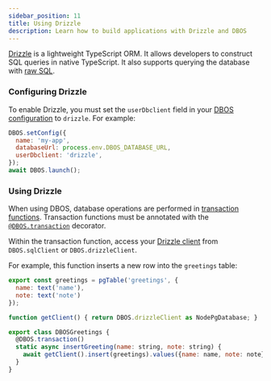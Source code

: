 ```yaml
---
sidebar_position: 11
title: Using Drizzle
description: Learn how to build applications with Drizzle and DBOS
---
```


[Drizzle](https://orm.drizzle.team/) is a lightweight TypeScript ORM.
It allows developers to construct SQL queries in native TypeScript.
It also supports querying the database with [raw SQL](https://orm.drizzle.team/docs/sql).

### Configuring Drizzle

To enable Drizzle, you must set the `userDbclient` field in your [DBOS configuration](../../reference/configuration.md) to `drizzle`.
For example:

```javascript
DBOS.setConfig({
  name: 'my-app',
  databaseUrl: process.env.DBOS_DATABASE_URL,
  userDbclient: 'drizzle',
});
await DBOS.launch();
```


### Using Drizzle

When using DBOS, database operations are performed in [transaction functions](../transaction-tutorial). Transaction functions must be annotated with the [`@DBOS.transaction`](../../reference/transactapi/dbos-class#dbostransaction) decorator.

Within the transaction function, access your [Drizzle client](https://orm.drizzle.team/docs/overview) from `DBOS.sqlClient` or `DBOS.drizzleClient`.

For example, this function inserts a new row into the `greetings` table:

```javascript
export const greetings = pgTable('greetings', {
  name: text('name'),
  note: text('note')
});

function getClient() { return DBOS.drizzleClient as NodePgDatabase; }

export class DBOSGreetings {
  @DBOS.transaction()
  static async insertGreeting(name: string, note: string) {
    await getClient().insert(greetings).values({name: name, note: note});
  }
}
```
